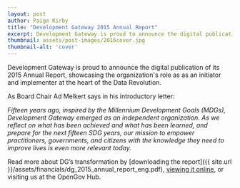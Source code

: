 ```yaml
---
layout: post
author: Paige Kirby
title: "Development Gateway 2015 Annual Report"
excerpt: Development Gateway is proud to announce the digital publication of its 2016 Annual Report....
thumbnail: assets/post-images/2016cover.jpg
thumbnail-alt: 'cover'
---
```

Development Gateway is proud to announce the digital publication of its 2015 Annual Report, showcasing the organization's role as as an initiator and implementer at the heart of the Data Revolution.

As Board Chair Ad Melkert says in his introductory letter:

*Fifteen years ago, inspired by the Millennium Development Goals (MDGs), Development Gateway emerged as an independent organization. As we reflect on what has been achieved and what has been learned, and prepare for the next fifteen SDG years, our mission to empower practitioners, governments, and citizens with the knowledge they need to improve lives is even more relevant today.*

Read more about DG’s transformation by [downloading the report]({{ site.url }}/assets/financials/dg_2015_annual_report_eng.pdf), [viewing it online](http://issuu.com/devgateway/docs/annual_report_spread6_final?e=16061670/32701663), or visiting us at the OpenGov Hub.
